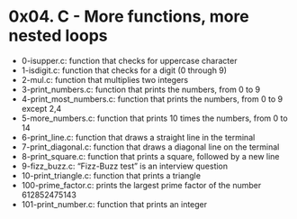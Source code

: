 # 0x04. C - More functions, more nested loops

* 0-isupper.c: function that checks for uppercase character
* 1-isdigit.c: function that checks for a digit (0 through 9)
* 2-mul.c: function that multiplies two integers
* 3-print_numbers.c: function that prints the numbers, from 0 to 9
* 4-print_most_numbers.c: function that prints the numbers, from 0 to 9 except 2,4
* 5-more_numbers.c: function that prints 10 times the numbers, from 0 to 14
* 6-print_line.c: function that draws a straight line in the terminal
* 7-print_diagonal.c: function that draws a diagonal line on the terminal
* 8-print_square.c: function that prints a square, followed by a new line
* 9-fizz_buzz.c: “Fizz-Buzz test” is an interview question
* 10-print_triangle.c: function that prints a triangle
* 100-prime_factor.c: prints the largest prime factor of the number 612852475143
* 101-print_number.c: function that prints an integer
